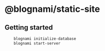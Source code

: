 
# @blognami/static-site

## Getting started

```bash
    blognami initialize-database
    blognami start-server
```
